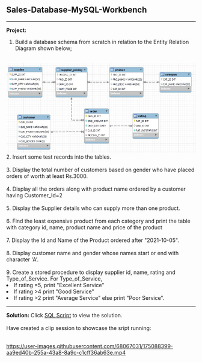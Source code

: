 ## Sales-Database-MySQL-Workbench
---
<b>Project:</b><br>
1. Build a database schema from scratch in relation to the Entity Relation Diagram shown below;
<br>
<img src="https://github.com/mulongocheloti/Sales-Database-MySQL-Workbench-/blob/main/ERD.JPG">
<br>
2. Insert some test records into the tables.<br><br>
3. Display the total number of customers based on gender who have placed orders of worth at least Rs.3000.<br><br>
4. Display all the orders along with product name ordered by a customer having Customer_Id=2<br><br>
5. Display the Supplier details who can supply more than one product.<br><br>
6. Find the least expensive product from each category and print the table with category id, name, product name and price of the product<br><br>
7. Display the Id and Name of the Product ordered after "2021-10-05".<br><br>
8. Display customer name and gender whose names start or end with character 'A'.<br><br>
9. Create a stored procedure to display supplier id, name, rating and Type_of_Service. For Type_of_Service, 

<li>If rating =5, print "Excellent Service"</li>
<li>If rating >4 print "Good Service"</li>
<li>If rating >2 print "Average Service" else print "Poor Service".</li>
 
 ---

 <b>Solution:</b> Click <a href="https://github.com/mulongocheloti/Sales-Database-MySQL-Workbench-/blob/main/salesDB.sql">SQL Script</a> to view the solution.<br><br>
 Have created a clip session to showcase the sript running:<br><br>

https://user-images.githubusercontent.com/68067031/175088399-aa9ed40b-255a-43a8-8a9c-c1cff36ab63e.mp4
